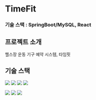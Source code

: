 # TimeFit

### 
### 기술 스택 : SpringBoot/MySQL, React


## 프로젝트 소개
헬스장 운동 기구 예약 시스템, 타임핏 

## 기술 스택
<img src="https://img.shields.io/badge/java | 11-007396?style=for-the-badge&logo=java&logoColor=white"> <img src="https://img.shields.io/badge/javascript | ES6-F7DF1E?style=for-the-badge&logo=javascript&logoColor=black"> <img src="https://img.shields.io/badge/html5-E34F26?style=for-the-badge&logo=html5&logoColor=white"> <img src="https://img.shields.io/badge/css3-1572B6?style=for-the-badge&logo=css3&logoColor=white"> 


<img src="https://img.shields.io/badge/Spring Boot | 6DB33F?style=for-the-badge&logo=Spring&logoColor=white"> 
<img src="https://img.shields.io/badge/Spring Security |6DB33F?style=for-the-badge&logo=Spring Security&logoColor=white"> 
<img src="https://img.shields.io/badge/MySQL | 4479A1?style=for-the-badge&logo=MySQL&logoColor=white">   

